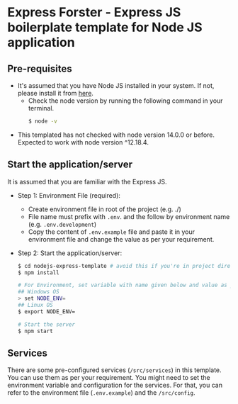 # __Express Forster__ - Express JS boilerplate template for Node JS application

## Pre-requisites
- It's assumed that you have Node JS installed in your system. If not, please install it from [here](https://nodejs.org/en/download/).
    - Check the node version by running the following command in your terminal.
        ```sh
        $ node -v
        ```
- This templated has not checked with node version 14.0.0 or before. Expected to work with node version ^12.18.4.
## Start the application/server
It is assumed that you are familiar with the Express JS.

- Step 1: Environment File (required):
    - Create environment file in root of the project (e.g. ./)
    - File name must prefix with `.env`. and the follow by environment name (e.g. `.env.development`)
    - Copy the content of `.env.example` file and paste it in your environment file and change the value as per your requirement.

- Step 2: Start the application/server:
    ```sh
    $ cd nodejs-express-template # avoid this if you're in project directory
    $ npm install

    # For Environment, set variable with name given below and value as per your server environment (e.g. development, production, staging)
    ## Windows OS
    > set NODE_ENV=
    ## Linux OS
    $ export NODE_ENV=

    # Start the server
    $ npm start
    ```

## Services
There are some pre-configured services (`/src/services`) in this template. You can use them as per your requirement. You might need to set the environment variable and configuration for the services. For that, you can refer to the environment file (`.env.example`) and the `/src/config`.